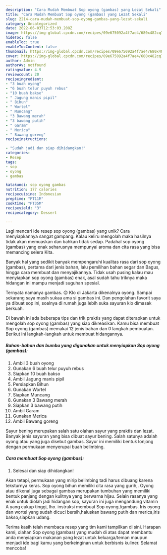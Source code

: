 ```yaml
---
description: "Cara Mudah Membuat Sop oyong (gambas) yang Lezat Sekali"
title: "Cara Mudah Membuat Sop oyong (gambas) yang Lezat Sekali"
slug: 2214-cara-mudah-membuat-sop-oyong-gambas-yang-lezat-sekali
category: Uncategorized
date: 2022-06-03T12:53:03.208Z
image: https://img-global.cpcdn.com/recipes/09e675092a4f7ae4/680x482cq70/sop-oyong-gambas-foto-resep-utama.jpg
hideToc: false
enableToc: true
enableTocContent: false
thumbnail: https://img-global.cpcdn.com/recipes/09e675092a4f7ae4/680x482cq70/sop-oyong-gambas-foto-resep-utama.jpg
cover: https://img-global.cpcdn.com/recipes/09e675092a4f7ae4/680x482cq70/sop-oyong-gambas-foto-resep-utama.jpg
author: Admin
authorAv: notfound
ratingvalue: 4.9
reviewcount: 20
recipeingredient:
- "3 buah oyong"
- "6 buah telur puyuh rebus"
- "10 buah bakso"
- " Jagung manis pipil"
- " Bihun"
- " Wortel"
- " Muncang"
- "3 Bawang merah"
- "3 bawang putih"
- " Garam"
- " Merica"
- " Bawang goreng"
recipeinstructions:

- "Sudah jadi dan siap dihidangkan!"
categories:
- Resep
tags:
- sop
- oyong
- gambas

katakunci: sop oyong gambas 
nutrition: 177 calories
recipecuisine: Indonesian
preptime: "PT11M"
cooktime: "PT35M"
recipeyield: "3"
recipecategory: Dessert

---
```





Lagi mencari ide resep sop oyong (gambas) yang unik? Cara menyiapkannya sangat gampang. Kalau keliru mengolah maka hasilnya tidak akan memuaskan dan bahkan tidak sedap. Padahal sop oyong (gambas) yang enak seharusnya mempunyai aroma dan cita rasa yang bisa memancing selera Kita.





Banyak hal yang sedikit banyak mempengaruhi kualitas rasa dari sop oyong (gambas), pertama dari jenis bahan, lalu pemilihan bahan segar dan Bagus, hingga cara membuat dan menyajikannya. Tidak usah pusing kalau mau menyiapkan sop oyong (gambas) enak,      asal sudah tahu triknya maka hidangan ini mampu menjadi suguhan spesial.














Ternyata namanya gambas. 😍 Klo di Jakarta dikenalnya oyong. Sampai sekarang saya masih sukaa ama si gambas ini. Dan pengolahan favorit saya ya dibuat sop ini, soalnya di rumah juga lebih suka sayuran klo dimasak berkuah.






Di bawah ini ada beberapa tips dan trik praktis yang dapat diterapkan untuk mengolah sop oyong (gambas) yang siap dikreasikan. Kamu bisa membuat Sop oyong (gambas) memakai 12 jenis bahan dan 0 langkah pembuatan. Berikut ini langkah-langkah untuk membuat hidangannya.

<!--inarticleads1-->

##### Bahan-bahan dan bumbu yang digunakan untuk menyiapkan Sop oyong (gambas):

1. Ambil 3 buah oyong
1. Gunakan 6 buah telur puyuh rebus
1. Siapkan 10 buah bakso
1. Ambil  Jagung manis pipil
1. Persiapkan  Bihun
1. Gunakan  Wortel
1. Siapkan  Muncang
1. Gunakan 3 Bawang merah
1. Siapkan 3 bawang putih
1. Ambil  Garam
1. Gunakan  Merica
1. Ambil  Bawang goreng


Sayur bening merupakan salah satu olahan sayur yang praktis dan lezat. Banyak jenis sayuran yang bisa dibuat sayur bening. Salah satunya adalah oyong atau yang juga disebut gambas. Sayur ini memiliki bentuk lonjong dengan permukaan menyerupai buah belimbing. 

<!--inarticleads2-->

##### Cara membuat Sop oyong (gambas):


1. Selesai dan siap dihidangkan!

Akan tetapi, permukaan yang mirip belimbing tadi harus dibuang karena teksturnya keras. Sop oyong bihun memiliki cita rasa yang gurih,. Oyong atau dikenal juga sebagai gambas merupakan tumbuhan yang memiliki bentuk panjang dengan kulitnya yang berwarna hijau. Selain rasanya yang enak untuk diolah jadi hidangan sop, sayuran ini juga mengandung vitamin A yang cukup tinggi, lho. instruksi membuat Sop oyong /gambas. Iris oyong dan wortel yang sudah dicuci bersih,haluskan bawang putih dan merica,iris bakso,siapkan udang. 

Terima kasih telah membaca resep yang tim kami tampilkan di sini. Harapan kami, olahan Sop oyong (gambas) yang mudah di atas dapat membantu anda menyiapkan makanan yang lezat untuk keluarga/teman maupun menjadi ide bagi kamu yang berkeinginan untuk berbisnis kuliner. Selamat mencoba!
